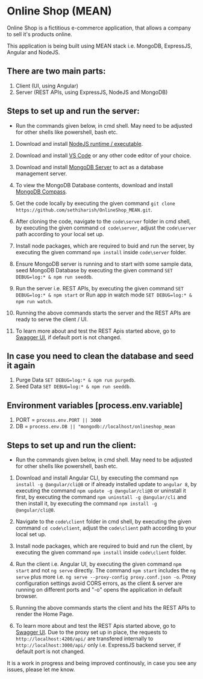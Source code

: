 # Online Shop (MEAN)

Online Shop is a fictitious e-commerce application, that allows a company to sell it's products online.

This application is being built using MEAN stack i.e. MongoDB, ExpressJS, Angular and NodeJS.

## There are two main parts:

1. Client (UI, using Angular)
2. Server (REST APIs, using ExpressJS, NodeJS and MongoDB)

## Steps to set up and run the server:

- Run the commands given below, in cmd shell. May need to be adjusted for other shells like powershell, bash etc.

1. Download and install [NodeJS runtime / executable](https://nodejs.org/).

2. Download and install [VS Code](https://code.visualstudio.com/) or any other code editor of your choice.

3. Download and install [MongoDB Server](https://www.mongodb.com/download-center/community) to act as a database management server.

4. To view the MongoDB Database contents, download and install [MongoDB Compass](https://www.mongodb.com/download-center/compass).

5. Get the code locally by executing the given command `git clone https://github.com/sethiharish/OnlineShop_MEAN.git`.

6. After cloning the code, navigate to the `code\server` folder in cmd shell, by executing the given command `cd code\server`, adjust the `code\server` path according to your local set up.

7. Install node packages, which are required to buid and run the server, by executing the given command `npm install` inside `code\server` folder.

8. Ensure MongoDB server is running and to start with some sample data, seed MongoDB Database by executing the given command `SET DEBUG=log:* & npm run seeddb`.

9. Run the server i.e. REST APIs, by executing the given command `SET DEBUG=log:* & npm start` or Run app in watch mode `SET DEBUG=log:* & npm run watch`.

10. Running the above commands starts the server and the REST APIs are ready to serve the client / UI.

11. To learn more about and test the REST Apis started above, go to [Swagger UI](http://localhost:3000/api/swagger/), if default port is not changed.

## In case you need to clean the database and seed it again

1. Purge Data `SET DEBUG=log:* & npm run purgedb`.
2. Seed Data `SET DEBUG=log:* & npm run seeddb`.

## Environment variables [process.env.variable]

1. PORT = `process.env.PORT || 3000`
2. DB = `process.env.DB || "mongodb://localhost/onlineshop_mean`

## Steps to set up and run the client:

- Run the commands given below, in cmd shell. May need to be adjusted for other shells like powershell, bash etc.

1. Download and install Angular CLI, by executing the command `npm install -g @angular/cli@8` or if already installed update to `angular 8`, by executing the command `npm update -g @angular/cli@8` or uninstall it first, by executing the command `npm uninstall -g @angular/cli` and then install it, by executing the command `npm install -g @angular/cli@8`.

2. Navigate to the `code\client` folder in cmd shell, by executing the given command `cd code\client`, adjust the `code\client` path according to your local set up.

3. Install node packages, which are required to buid and run the client, by executing the given command `npm install` inside `code\client` folder.

4. Run the client i.e. Angular UI, by executing the given command `npm start` and not `ng serve` directly. The command `npm start` includes the `ng serve` plus more i.e. `ng serve --proxy-config proxy.conf.json -o`. Proxy configuration settings avoid CORS errors, as the client & server are running on different ports and "-o" opens the application in default browser.

5. Running the above commands starts the client and hits the REST APIs to render the Home Page.

6. To learn more about and test the REST Apis started above, go to [Swagger UI](http://localhost:4200/api/swagger/). Due to the proxy set up in place, the requests to `http://localhost:4200/api/` are transfered internally to `http://localhost:3000/api/` only i.e. ExpressJS backend server, if default port is not changed.

It is a work in progress and being improved continously, in case you see any issues, please let me know.
